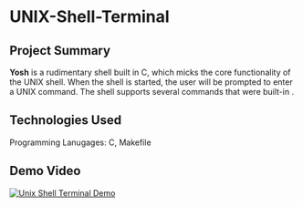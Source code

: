# UNIX-Shell-Terminal

## Project Summary
**Yosh** is a rudimentary shell built in C, which micks the core functionality of the UNIX shell. When the shell is started, the user
will be prompted to enter a UNIX command. The shell supports several commands that were built-in . 

## Technologies Used
Programming Lanugages: C, Makefile

## Demo Video
[![Unix Shell Terminal Demo](https://img.youtube.com/vi/dlJn5VeZZUw/maxresdefault.jpg)](https://youtu.be/dlJn5VeZZUw "Unix Shell Terminal Demo")
